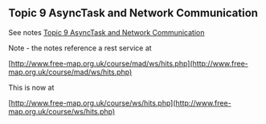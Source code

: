 ## Topic 9 AsyncTask and Network Communication

See notes [Topic 9 AsyncTask and Network Communication](https://edward2.solent.ac.uk/course/mad/part9.xhtml) 

Note - the notes reference a rest service at
 
[http://www.free-map.org.uk/course/mad/ws/hits.php](http://www.free-map.org.uk/course/mad/ws/hits.php)

This is now at

[http://www.free-map.org.uk/course/ws/hits.php](http://www.free-map.org.uk/course/ws/hits.php)